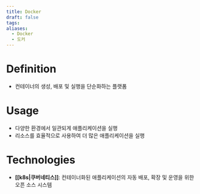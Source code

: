 ```yaml
---
title: Docker
draft: false
tags:
aliases:
  - Docker
  - 도커
---
```


# Definition
- 컨테이너의 생성, 배포 및 실행을 단순화하는 플랫폼

# Usage
- 다양한 환경에서 일관되게 애플리케이션을 실행
- 리소스를 효율적으로 사용하여 더 많은 애플리케이션을 실행

# Technologies
- **[[k8s|쿠버네티스]]**: 컨테이너화된 애플리케이션의 자동 배포, 확장 및 운영을 위한 오픈 소스 시스템
